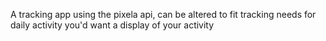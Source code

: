 A tracking app using the pixela api, can be altered to fit tracking needs for daily activity you'd want a display of your activity
